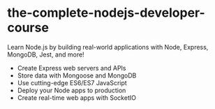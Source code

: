 # the-complete-nodejs-developer-course

Learn Node.js by building real-world applications with Node, Express, MongoDB, Jest, and more!
* Create Express web servers and APIs
* Store data with Mongoose and MongoDB
* Use cutting-edge ES6/ES7 JavaScript
* Deploy your Node apps to production
* Create real-time web apps with SocketIO